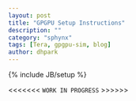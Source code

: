 ```yaml
---
layout: post
title: "GPGPU Setup Instructions"
description: ""
category: "sphynx"
tags: [Tera, gpgpu-sim, blog]
author: dhpark
---
```

{% include JB/setup %}

<<<<<<< `WORK IN PROGRESS` >>>>>>


